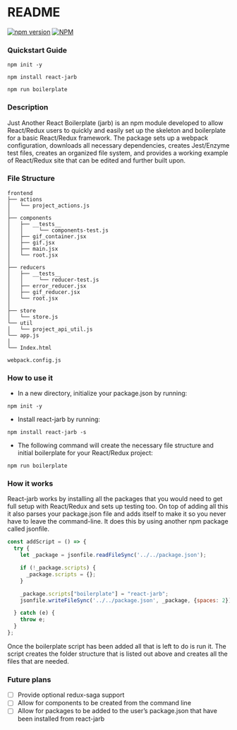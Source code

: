 # README

[![npm version](https://badge.fury.io/js/react-jarb.svg)](https://badge.fury.io/js/react-jarb) [![NPM](https://nodei.co/npm/react-jarb.png?downloads=true&downloadRank=true&stars=true)](https://nodei.co/npm/react-jarb/)

### Quickstart Guide

`npm init -y`

`npm install react-jarb`

`npm run boilerplate`

### Description
Just Another React Boilerplate (jarb) is an npm module developed to allow React/Redux users to quickly and easily set up the skeleton and boilerplate for a basic React/Redux framework. The package sets up a webpack configuration, downloads all necessary dependencies, creates Jest/Enzyme test files, creates an organized file system, and provides a working example of React/Redux site that can be edited and further built upon.

### File Structure
```text
frontend
├── actions
│   └── project_actions.js
│
├── components
│   ├── __tests__
│   │     └── components-test.js
│   ├── gif_container.jsx
│   ├── gif.jsx
│   ├── main.jsx
│   └── root.jsx
│
├── reducers
│   ├── __tests__
│   │     └── reducer-test.js
│   ├── error_reducer.jsx
│   ├── gif_reducer.jsx
│   └── root.jsx
│
├── store
│   └── store.js
└── util
│   └── project_api_util.js
└── app.js
│
└── Index.html

webpack.config.js
```

### How to use it
- In a new directory, initialize your package.json by running:

`npm init -y`

- Install react-jarb by running:

`npm install react-jarb -s`

- The following command will create the necessary file structure and initial boilerplate for your React/Redux project:

`npm run boilerplate`


### How it works
React-jarb works by installing all the packages that you would need to get full setup with React/Redux and sets up testing too. On top of adding all this it also parses your package.json file and adds itself to make it so you never have to leave the command-line. It does this by using another npm package called jsonfile.

```JavaScript
const addScript = () => {
  try {
    let _package = jsonfile.readFileSync('../../package.json');

    if (!_package.scripts) {
      _package.scripts = {};
    }

    _package.scripts["boilerplate"] = "react-jarb";
    jsonfile.writeFileSync('../../package.json', _package, {spaces: 2});

  } catch (e) {
    throw e;
  }
};
```

Once the boilerplate script has been added all that is left to do is run it. The script creates the folder structure that is listed out above and creates all the files that are needed.

### Future plans
- [ ] Provide optional redux-saga support
- [ ] Allow for components to be created from the command line
- [ ] Allow for packages to be added to the user’s package.json that have been installed from react-jarb
